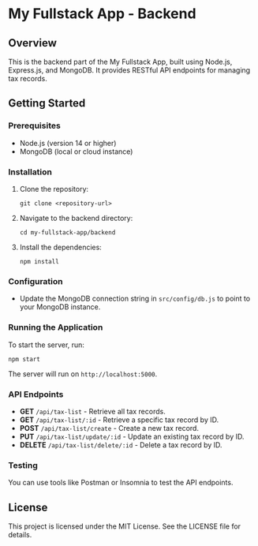 # My Fullstack App - Backend

## Overview
This is the backend part of the My Fullstack App, built using Node.js, Express.js, and MongoDB. It provides RESTful API endpoints for managing tax records.

## Getting Started

### Prerequisites
- Node.js (version 14 or higher)
- MongoDB (local or cloud instance)

### Installation
1. Clone the repository:
   ```
   git clone <repository-url>
   ```
2. Navigate to the backend directory:
   ```
   cd my-fullstack-app/backend
   ```
3. Install the dependencies:
   ```
   npm install
   ```

### Configuration
- Update the MongoDB connection string in `src/config/db.js` to point to your MongoDB instance.

### Running the Application
To start the server, run:
```
npm start
```
The server will run on `http://localhost:5000`.

### API Endpoints
- **GET** `/api/tax-list` - Retrieve all tax records.
- **GET** `/api/tax-list/:id` - Retrieve a specific tax record by ID.
- **POST** `/api/tax-list/create` - Create a new tax record.
- **PUT** `/api/tax-list/update/:id` - Update an existing tax record by ID.
- **DELETE** `/api/tax-list/delete/:id` - Delete a tax record by ID.

### Testing
You can use tools like Postman or Insomnia to test the API endpoints.

## License
This project is licensed under the MIT License. See the LICENSE file for details.